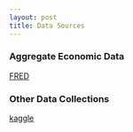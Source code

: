 ```yaml
---
layout: post
title: Data Sources
---
```





### Aggregate Economic Data
[FRED](https://fred.stlouisfed.org/)

### Other Data Collections
[kaggle](https://www.kaggle.com/)